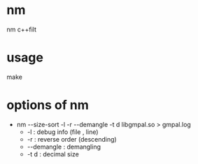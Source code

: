 # nm
nm c++filt

# usage
make

# options of nm
- nm --size-sort -l -r --demangle -t d libgmpal.so > gmpal.log
    - -l : debug info (file , line)
    - -r : reverse order (descending)
    - --demangle : demangling
    - -t d  : decimal size
